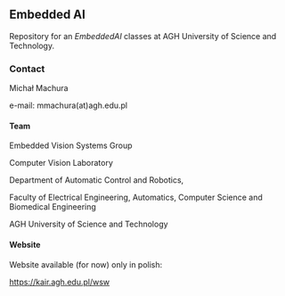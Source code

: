 ## Embedded AI

Repository for an $Embedded AI$ classes at AGH University of Science and Technology.


### Contact


Michał Machura

e-mail: mmachura(at)agh.edu.pl


#### Team

Embedded Vision Systems Group

Computer Vision Laboratory

Department of Automatic Control and Robotics,

Faculty of Electrical Engineering, Automatics, Computer Science and Biomedical Engineering

AGH University of Science and Technology


#### Website
Website available (for now) only in polish:

https://kair.agh.edu.pl/wsw

